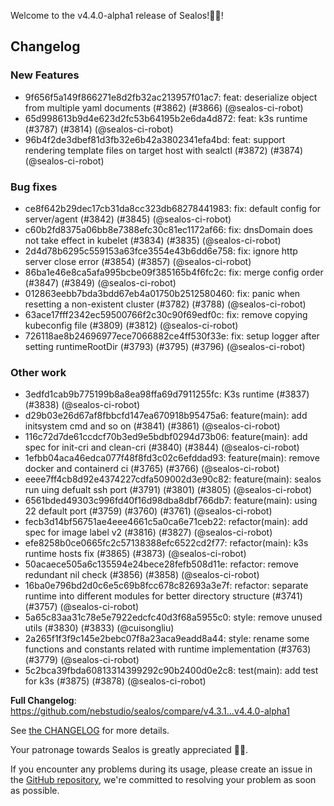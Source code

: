 Welcome to the v4.4.0-alpha1 release of Sealos!🎉🎉!



## Changelog
### New Features
* 9f656f5a149f866271e8d2fb32ac213957f01ac7: feat: deserialize object from multiple yaml documents (#3862) (#3866) (@sealos-ci-robot)
* 65d998613b9d4e623d2fc53b64195b2e6da4d872: feat: k3s runtime (#3787) (#3814) (@sealos-ci-robot)
* 96b4f2de3dbef81d3fb32e6b42a3802341efa4bd: feat: support rendering template files on target host with sealctl (#3872) (#3874) (@sealos-ci-robot)
### Bug fixes
* ce8f642b29dec17cb31da8cc323db68278441983: fix: default config for server/agent (#3842) (#3845) (@sealos-ci-robot)
* c60b2fd8375a06bb8e7388efc30c81ec1172af66: fix: dnsDomain does not take effect in kubelet (#3834) (#3835) (@sealos-ci-robot)
* 2d4d78b6295c559153a63fce3554e43b6dd6e758: fix: ignore http server close error (#3854) (#3857) (@sealos-ci-robot)
* 86ba1e46e8ca5afa995bcbe09f385165b4f6fc2c: fix: merge config order (#3847) (#3849) (@sealos-ci-robot)
* 012863eebb7bda3bdd67eb4a01750b2512580460: fix: panic when resetting a non-existent cluster (#3782) (#3788) (@sealos-ci-robot)
* 63ace17fff2342ec59500766f2c30c90f69edf0c: fix: remove copying kubeconfig file (#3809) (#3812) (@sealos-ci-robot)
* 726118ae8b24696977ece7066882ce4ff530f33e: fix: setup logger after setting runtimeRootDir (#3793) (#3795) (#3796) (@sealos-ci-robot)
### Other work
* 3edfd1cab9b775199b8a8ea98ffa69d7911255fc: K3s runtime (#3837) (#3838) (@sealos-ci-robot)
* d29b03e26d67af8fbbcfd147ea670918b95475a6: feature(main): add initsystem cmd and so on (#3841) (#3861) (@sealos-ci-robot)
* 116c72d7de61ccdcf70b3ed9e5bdbf0294d73b06: feature(main): add spec for init-cri and clean-cri (#3840) (#3844) (@sealos-ci-robot)
* 1efbb04aca46edca077f48f8fd3c02c6efddad93: feature(main): remove docker and containerd ci (#3765) (#3766) (@sealos-ci-robot)
* eeee7ff4cb8d92e4374227cdfa509002d3e90c82: feature(main): sealos run uing defualt ssh port (#3791) (#3801) (#3805) (@sealos-ci-robot)
* 6561bded49303c996fd40f16d98dba8dbf766db7: feature(main): using 22 default port (#3759) (#3760) (#3761) (@sealos-ci-robot)
* fecb3d14bf56751ae4eee4661c5a0ca6e71ceb22: refactor(main): add spec for image label v2 (#3816) (#3827) (@sealos-ci-robot)
* efe8258b0ce0665fc2c57138388efc6522cd2f77: refactor(main): k3s runtime hosts fix (#3865) (#3873) (@sealos-ci-robot)
* 50acaece505a6c135594e24bece28fefb508d11e: refactor: remove redundant nil check (#3856) (#3858) (@sealos-ci-robot)
* 16ba0e796bd2d0c6e5c69b8fcc678c82693a3e7f: refactor: separate runtime into different modules for better directory structure (#3741) (#3757) (@sealos-ci-robot)
* 5a65c83aa31c78e5e7922edcfc40d3f68a5955c0: style: remove unused utils (#3830) (#3833) (@cuisongliu)
* 2a265f1f3f9c145e2bebc07f8a23aca9eadd8a44: style: rename some functions and constants related with runtime implementation (#3763) (#3779) (@sealos-ci-robot)
* 5c2bca39fbda60813314399292c90b2400d0e2c8: test(main): add test for k3s (#3875) (#3878) (@sealos-ci-robot)

**Full Changelog**: https://github.com/nebstudio/sealos/compare/v4.3.1...v4.4.0-alpha1

See [the CHANGELOG](https://github.com/nebstudio/sealos/blob/main/CHANGELOG/CHANGELOG.md) for more details.

Your patronage towards Sealos is greatly appreciated 🎉🎉.

If you encounter any problems during its usage, please create an issue in the [GitHub repository](https://github.com/nebstudio/sealos), we're committed to resolving your problem as soon as possible.
